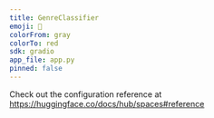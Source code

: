 ```yaml
---
title: GenreClassifier
emoji: 💩
colorFrom: gray
colorTo: red
sdk: gradio
app_file: app.py
pinned: false
---
```


Check out the configuration reference at https://huggingface.co/docs/hub/spaces#reference
